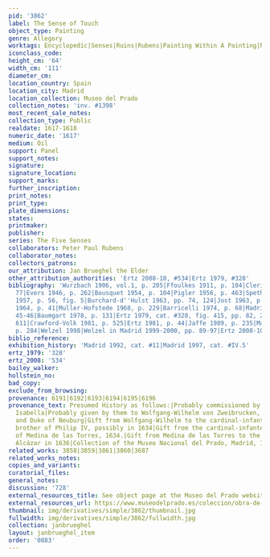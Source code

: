 ```yaml
---
pid: '3862'
label: The Sense of Touch
object_type: Painting
genre: Allegory
worktags: Encyclopedic|Senses|Ruins|Rubens|Painting Within A Painting|Nude|Putti|Landscape|Armor
iconclass_code:
height_cm: '64'
width_cm: '111'
diameter_cm:
location_country: Spain
location_city: Madrid
location_collection: Museo del Prado
collection_notes: 'inv. #1398'
most_recent_sale_notes:
collection_type: Public
realdate: 1617-1618
numeric_date: '1617'
medium: Oil
support: Panel
support_notes:
signature:
signature_location:
support_marks:
further_inscription:
print_notes:
print_type:
plate_dimensions:
states:
printmaker:
publisher:
series: The Five Senses
collaborators: Peter Paul Rubens
collaborator_notes:
collectors_patrons:
our_attribution: Jan Brueghel the Elder
other_attribution_authorities: 'Ertz 2008-10, #534|Ertz 1979, #328'
bibliography: 'Wurzbach 1906, vol.1, p. 205|Ffoulkes 1911, p. 104|Clerici 1946, p.
  77|Evers 1946, p. 262|Bousquet 1954, p. 104|Pigler 1956, p. 463|Speth-Holterhoff
  1957, p. 56, fig. 5|Burchard-d''Hulst 1963, pp. 74, 124|Jost 1963, p. 126|Eemans
  1964, p. 41|Muller-Hofstede 1968, p. 229|Barricelli 1974, p. 68|Madrid 1975, pp.
  45-46|Baumgart 1978, p. 131|Ertz 1979, cat. #328, fig. 415, pp. 82, 240, 332, 343-47,
  611|Crawford-Volk 1981, p. 525|Ertz 1981, p. 44|Jaffe 1989, p. 235|Madrid 1995,
  p. 284|Welzel 1998|Welzel in Madrid 1999-2000, pp. 89-97|Ertz 2008-10, cat. #534'
biblio_reference:
exhibition_history: 'Madrid 1992, cat. #11|Madrid 1997, cat. #IV.5'
ertz_1979: '328'
ertz_2008: '534'
bailey_walker:
hollstein_no:
bad_copy:
exclude_from_browsing:
provenance: 6191|6192|6193|6194|6195|6196
provenance_text: Presumed History as follows:|Probably commissioned by Albert and
  Isabella|Probably given by them to Wolfgang-Wilhelm von Zweibrucken, Count Palatine
  and Duke of Neuburg|Gift from Wolfgang-Wilhelm to the cardinal-infante Ferdinand,
  brother of Philip IV, possibly in 1634|Gift from the cardinal-infante to the Duke
  of Medina de las Torres, 1634.|Gift from Medina de las Torres to the King; in the
  Alcázar in 1636|Collection of the Museo Nacional del Prado, Madrid, 1819.
related_works: 3858|3859|3861|3860|3687
related_works_notes:
copies_and_variants:
curatorial_files:
general_notes:
discussion: '728'
external_resources_title: See object page at the Museo del Prado website
external_resources_url: https://www.museodelprado.es/coleccion/obra-de-arte/el-tacto/c7b96909-44f6-4e3c-9e29-7d1ef33e23ad
thumbnail: img/derivatives/simple/3862/thumbnail.jpg
fullwidth: img/derivatives/simple/3862/fullwidth.jpg
collection: janbrueghel
layout: janbrueghel_item
order: '0883'
---
```

